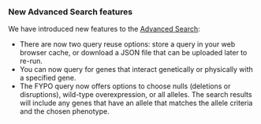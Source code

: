### New Advanced Search features

We have introduced new features to the [Advanced
Search](/spombe/query/builder):

-   There are now two query reuse options: store a query in your web
    browser cache, or download a JSON file that can be uploaded later to
    re-run.
-   You can now query for genes that interact genetically or physically
    with a specified gene.
-   The FYPO query now offers options to choose nulls (deletions or
    disruptions), wild-type overexpression, or all alleles. The search
    results will include any genes that have an allele that matches the
    allele criteria and the chosen phenotype.

